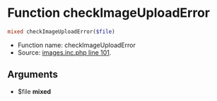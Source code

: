Function checkImageUploadError
===========================





```php
mixed checkImageUploadError($file)
```

* Function name: checkImageUploadError
* Source: [images.inc.php line 101](https://github.com/PrestaShop/PrestaShop/blob/1.5.0.3/images.inc.php#L101).

Arguments
---------

* $file **mixed**

